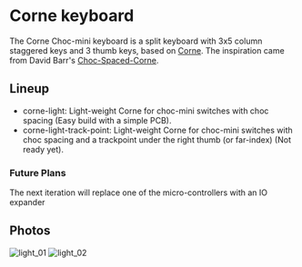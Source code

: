 # Corne keyboard

The Corne Choc-mini keyboard is a split keyboard with 3x5 column staggered keys
and 3 thumb keys, based on [Corne](https://github.com/foostan/crkbd). The inspiration came from David Barr's [Choc-Spaced-Corne](https://github.com/davidphilipbarr/Choc-Spaced-Corne).

## Lineup
- corne-light: 
  Light-weight Corne for choc-mini switches with choc spacing (Easy build with a simple PCB).
- corne-light-track-point: 
  Light-weight Corne for choc-mini switches with choc spacing and a trackpoint under the right thumb (or far-index) (Not ready yet).

### Future Plans
The next iteration will replace one of the micro-controllers with an IO expander

## Photos
![light_01](https://user-images.githubusercontent.com/574349/210502786-0f71ec67-62a2-4d57-ab89-0e2a8f11d872.png)
![light_02](https://user-images.githubusercontent.com/574349/210502835-bc3b0881-ec59-4b6f-ae6a-cfabaf425e33.png)
